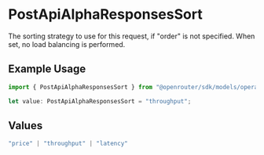 # PostApiAlphaResponsesSort

The sorting strategy to use for this request, if "order" is not specified. When set, no load balancing is performed.

## Example Usage

```typescript
import { PostApiAlphaResponsesSort } from "@openrouter/sdk/models/operations";

let value: PostApiAlphaResponsesSort = "throughput";
```

## Values

```typescript
"price" | "throughput" | "latency"
```